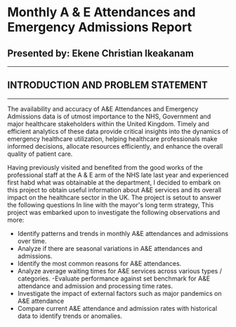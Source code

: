# Monthly A & E Attendances and Emergency Admissions Report
## Presented by: Ekene Christian Ikeakanam
___
## INTRODUCTION AND PROBLEM STATEMENT
___
The availability and accuracy of A&E Attendances and Emergency Admissions data is of utmost importance to the NHS, Government and major healthcare stakeholders within the United Kingdom. 
Timely and efficient analytics of these data provide critical insights into the dynamics of emergency healthcare utilization, helping healthcare professionals make informed decisions, allocate resources efficiently, and enhance the overall quality of patient care.

Having previously visited and benefited from the good works of the professional staff at the A & E arm of the NHS late last year and experienced first habd what was obtainable at the department, I decided to embark on this project to obtain useful information about A&E services and its overall impact on the healthcare sector in the UK. The project is setout to answer the following questions
In line with the mayor's long term strategy, This project was embarked upon to investigate the following observations and more:
- Identify patterns and trends in monthly A&E attendances and admissions over time.
- Analyze if there are seasonal variations in A&E attendances and admissions.
- Identify the most common reasons for A&E attendances.
- Analyze average waiting times for A&E services across various types / categories.
-Evaluate performance against set benchmark for A&E attendance and admission and processing time rates.
- Investigate the impact of external factors such as major pandemics on A&E attendance
- Compare current A&E attendance and admission rates with historical data to identify trends or anomalies.

